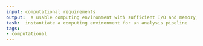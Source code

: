 ```yaml
---
input: computational requirements
output:  a usable computing environment with sufficient I/O and memory, a parallelization strategy and cost control
task:  instantiate a computing environment for an analysis pipeline
tags:
- computational
---
```

